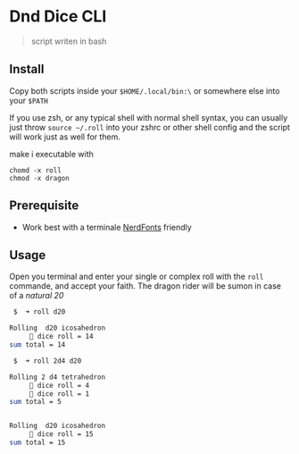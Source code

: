 # Dnd Dice CLI

> script writen in bash

## Install

Copy both scripts inside your `$HOME/.local/bin:\` or somewhere else into your `$PATH`

If you use zsh, or any typical shell with normal shell syntax, you can usually just throw `source ~/.roll` into your zshrc or other shell config and the script will work just as well for them.

make i executable with

```shell
chomd -x roll
chmod -x dragon
```

## Prerequisite

- Work best with a terminale [NerdFonts](https://www.nerdfonts.com/#home) friendly

## Usage

Open you terminal and enter your single or complex roll with the `roll`
commande, and accept your faith. The dragon rider will be sumon in case of a _natural 20_

```bash
 $  ➜ roll d20

Rolling  d20 icosahedron
     﫩 dice roll = 14
sum total = 14
```

```bash
 $  ➜ roll 2d4 d20

Rolling 2 d4 tetrahedron
     﫪 dice roll = 4
     﫪 dice roll = 1
sum total = 5


Rolling  d20 icosahedron
     﫩 dice roll = 15
sum total = 15
```
